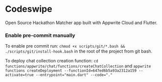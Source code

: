 # Codeswipe

Open Source Hackathon Matcher app built with Appwrite Cloud and Flutter.

### Enable pre-commit manually

To enable pre commit run:
`chmod +x scripts/git/*.bash && ./scripts/git/install-hook.bash` in the root of the project from git
bash.

To deploy chat collection creation function:
`cd functions/appwrite/chat/functions/createChatCollection`
and `appwrite functions createDeployment --functionId=647ed6b5a93a2312a159 --activate=true --entrypoint="main.dart" --code="."`


